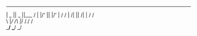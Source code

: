  _____  _____  ______
|  _  ||  _  ||___  /
| |/' || |/' |   / / 
|  /| ||  /| |  / /  
\ |_/ /\ |_/ /./ /   
 \___/  \___/ \_/    






